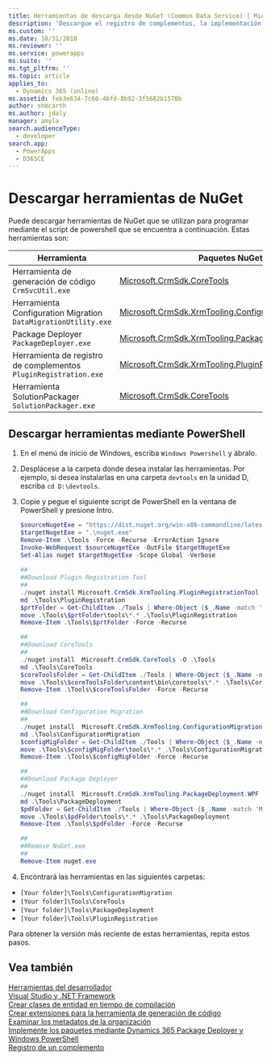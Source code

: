 ```yaml
---
title: Herramientas de descarga desde NuGet (Common Data Service) | Microsoft Docs
description: 'Descargue el registro de complementos, la implementación de paquetes y otras herramientas principales de Nuget.'
ms.custom: ''
ms.date: 10/31/2018
ms.reviewer: ''
ms.service: powerapps
ms.suite: ''
ms.tgt_pltfrm: ''
ms.topic: article
applies_to:
  - Dynamics 365 (online)
ms.assetid: feb3e634-7c60-46fd-8b92-3f5682b1570b
author: shmcarth
ms.author: jdaly
manager: amyla
search.audienceType:
  - developer
search.app:
  - PowerApps
  - D365CE
---
```


# <a name="download-tools-from-nuget"></a>Descargar herramientas de NuGet 

Puede descargar herramientas de NuGet que se utilizan para programar mediante el script de powershell que se encuentra a continuación. Estas herramientas son:

|Herramienta|Paquetes NuGet|
|-|-|
|Herramienta de generación de código `CrmSvcUtil.exe`|[Microsoft.CrmSdk.CoreTools](https://www.nuget.org/packages/Microsoft.CrmSdk.CoreTools)|
|Herramienta Configuration Migration `DataMigrationUtility.exe`|[Microsoft.CrmSdk.XrmTooling.ConfigurationMigration.Wpf](https://www.nuget.org/packages/Microsoft.CrmSdk.XrmTooling.ConfigurationMigration.Wpf)|
|Package Deployer `PackageDeployer.exe`|[Microsoft.CrmSdk.XrmTooling.PackageDeployment.WPF](https://www.nuget.org/packages/Microsoft.CrmSdk.XrmTooling.PackageDeployment.Wpf)|
|Herramienta de registro de complementos `PluginRegistration.exe` |[Microsoft.CrmSdk.XrmTooling.PluginRegistrationTool](https://www.nuget.org/packages/Microsoft.CrmSdk.XrmTooling.PluginRegistrationTool)|
|Herramienta SolutionPackager `SolutionPackager.exe`|[Microsoft.CrmSdk.CoreTools](https://www.nuget.org/packages/Microsoft.CrmSdk.CoreTools)|

## <a name="download-tools-using-powershell"></a>Descargar herramientas mediante PowerShell

1. En el menú de inicio de Windows, escriba `Windows Powershell` y ábralo.
1. Desplácese a la carpeta donde desea instalar las herramientas. Por ejemplo, si desea instalarlas en una carpeta `devtools` en la unidad D, escriba `cd D:\devtools`.
1. Copie y pegue el siguiente script de PowerShell en la ventana de PowerShell y presione Intro.

    ```powershell
    $sourceNugetExe = "https://dist.nuget.org/win-x86-commandline/latest/nuget.exe"
    $targetNugetExe = ".\nuget.exe"
    Remove-Item .\Tools -Force -Recurse -ErrorAction Ignore
    Invoke-WebRequest $sourceNugetExe -OutFile $targetNugetExe
    Set-Alias nuget $targetNugetExe -Scope Global -Verbose
        
    ##
    ##Download Plugin Registration Tool
    ##
    ./nuget install Microsoft.CrmSdk.XrmTooling.PluginRegistrationTool -O .\Tools
    md .\Tools\PluginRegistration
    $prtFolder = Get-ChildItem ./Tools | Where-Object {$_.Name -match 'Microsoft.CrmSdk.XrmTooling.PluginRegistrationTool.'}
    move .\Tools\$prtFolder\tools\*.* .\Tools\PluginRegistration
    Remove-Item .\Tools\$prtFolder -Force -Recurse
    
    ##
    ##Download CoreTools
    ##
    ./nuget install  Microsoft.CrmSdk.CoreTools -O .\Tools
    md .\Tools\CoreTools
    $coreToolsFolder = Get-ChildItem ./Tools | Where-Object {$_.Name -match 'Microsoft.CrmSdk.CoreTools.'}
    move .\Tools\$coreToolsFolder\content\bin\coretools\*.* .\Tools\CoreTools
    Remove-Item .\Tools\$coreToolsFolder -Force -Recurse

    ##
    ##Download Configuration Migration
    ##
    ./nuget install  Microsoft.CrmSdk.XrmTooling.ConfigurationMigration.Wpf -O .\Tools
    md .\Tools\ConfigurationMigration
    $configMigFolder = Get-ChildItem ./Tools | Where-Object {$_.Name -match 'Microsoft.CrmSdk.XrmTooling.ConfigurationMigration.Wpf.'}
    move .\Tools\$configMigFolder\tools\*.* .\Tools\ConfigurationMigration
    Remove-Item .\Tools\$configMigFolder -Force -Recurse
    
    ##
    ##Download Package Deployer 
    ##
    ./nuget install  Microsoft.CrmSdk.XrmTooling.PackageDeployment.WPF -O .\Tools
    md .\Tools\PackageDeployment
    $pdFolder = Get-ChildItem ./Tools | Where-Object {$_.Name -match 'Microsoft.CrmSdk.XrmTooling.PackageDeployment.Wpf.'}
    move .\Tools\$pdFolder\tools\*.* .\Tools\PackageDeployment
    Remove-Item .\Tools\$pdFolder -Force -Recurse

    ##
    ##Remove NuGet.exe
    ##
    Remove-Item nuget.exe    
    ```

1. Encontrará las herramientas en las siguientes carpetas:

- `[Your folder]\Tools\ConfigurationMigration`
- `[Your folder]\Tools\CoreTools`
- `[Your folder]\Tools\PackageDeployment`
- `[Your folder]\Tools\PluginRegistration`

Para obtener la versión más reciente de estas herramientas, repita estos pasos.

## <a name="see-also"></a>Vea también

[Herramientas del desarrollador](developer-tools.md)<br />
[Visual Studio y .NET Framework](org-service/visual-studio-dot-net-framework.md)<br />
[Crear clases de entidad en tiempo de compilación](/dynamics365/customer-engagement/developer/org-service/create-early-bound-entity-classes-code-generation-tool)<br />
[Crear extensiones para la herramienta de generación de código](org-service/extend-code-generation-tool.md)<br />
[Examinar los metadatos de la organización](browse-your-metadata.md)<br />
[Implemente los paquetes mediante Dynamics 365 Package Deployer y Windows PowerShell](/dynamics365/customer-engagement/admin/deploy-packages-using-package-deployer-windows-powershell)<br />
[Registro de un complemento](register-plug-in.md)<br />
